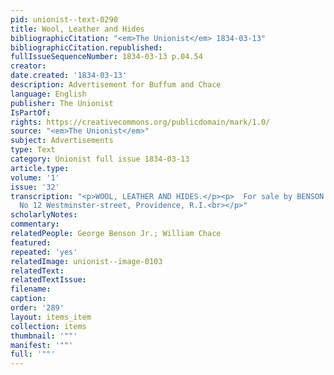 ```yaml
---
pid: unionist--text-0290
title: Wool, Leather and Hides
bibliographicCitation: "<em>The Unionist</em> 1834-03-13"
bibliographicCitation.republished: 
fullIssueSequenceNumber: 1834-03-13 p.04.54
creator: 
date.created: '1834-03-13'
description: Advertisement for Buffum and Chace
language: English
publisher: The Unionist
IsPartOf: 
rights: https://creativecommons.org/publicdomain/mark/1.0/
source: "<em>The Unionist</em>"
subject: Advertisements
type: Text
category: Unionist full issue 1834-03-13
article.type: 
volume: '1'
issue: '32'
transcription: "<p>WOOL, LEATHER AND HIDES.</p><p>  For sale by BENSON &amp; CHACE,
  No 12 Westminster-street, Providence, R.I.<br></p>"
scholarlyNotes: 
commentary: 
relatedPeople: George Benson Jr.; William Chace
featured: 
repeated: 'yes'
relatedImage: unionist--image-0103
relatedText: 
relatedTextIssue: 
filename: 
caption: 
order: '289'
layout: items_item
collection: items
thumbnail: '""'
manifest: '""'
full: '""'
---
```

